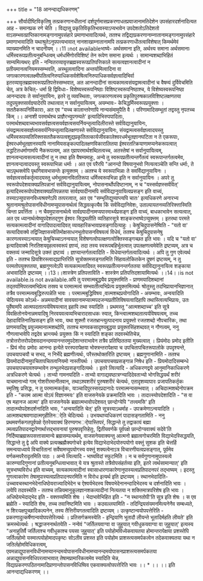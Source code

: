 +++
title = "18 आनन्दाद्यधिकरणम्"

+++
सौर्यादीष्टिविकृतिषु तत्प्रकरणानधीतानां दर्शपूर्णमासप्रकरणाधतप्रयाजानामतिदेशेन उपसंहारदर्शनादित्यत आह - समानप्रक रणे चेति । विद्यासु प्रकृतिविकृतिभावस्याऽप्यभावेन उपदेशतोऽतिदेशतो वाऽसम्भवत्प्राप्तिकानामङ्गानामुपसंहारे प्रमाणाभावादित्यर्थः, ततश्च तद्विद्याप्रकरणानाम्नातानामङ्गानामुपसंहारे प्रमाणाभावादिति यथाश्रुतेऽनुपपत्त्यभावात् नानशाखाम्नातानामपि तत्प्रकरणाधीतत्वाविशेषात् किमर्थमेवं व्याख्यानमिति न चादनीयम् ।।11।not availableभाष्ये- अर्थसमाना इति, अर्थस्य समाना अर्थसमानाः धर्मिस्वरूपप्रतीत्यनुबन्धित्वम् धर्मधर्मिणोरविशिष्टं तेन रूपेण समाना इत्यर्थः । सामान्यशब्दाभिहितं साम्यमित्यथर्ः इति - नन्वितरव्यावृत्तब्रह्मस्वरूपप्रतिपत्तिकाले सत्यत्वज्ञानत्वादीनां न प्रतीयमानत्वनियमस्सम्भवति, अस्थूलत्वादिना अन्तर्यामित्वादिना वा जगत्कारणत्वलक्ष्मीपतित्वनिरुपाधिकसर्वशेषित्वनिरुपाधिकसर्वज्ञत्वादिभिर्वा इतरव्यावृतब्रह्मस्वरूपप्रतिपत्तेस्सम्भवात्, अत आनन्दादीनां सत्यकामत्वसंयद्वामत्वादीनां च वैषम्यं दुर्विवेचमिति चेत्, अत्र केचित्- धर्मा हि द्विविधाः- विशेष्यस्वरूपनिष्ठाः विशिष्टस्वरूपनिष्ठाश्च, ये विशेष्यस्वरूपनिष्ठा आनन्दादयः ते सर्वानुयायिनः, इतरे तु व्यवस्थिताः, जगत्कारणत्वस्य प्रकृतिपुरुषकालविशिष्टलक्षणतया तदुपयुक्त्तसार्वज्ञ्यादेरपि तथात्वात् न सर्वानुयायित्वम्, अयम्भावः- केचिद्धर्मिस्वरूपप्रयुक्त्ताः । सततैकरूपनिर्विकाराः, अत एव "यच्च कालान्तरेणापि नान्यसंमामुपैति वै । परिणामादिसम्भूतां तद्वस्तु नृपतच्च किंम् ।। अनाशी परमार्थश्च प्राज्ञैरभ्युपगम्यते' इत्यादिभिरुपपादिताः, परमार्थशब्दवाच्यभावसर्वज्ञत्वसयर्वज्ञत्वसयर्नियन्तृत्वादिलीरास्ते सर्वविद्यानुयायिनः, संयद्वामत्वसवर्ज्ञत्वसवर्यनियन्तृत्वादिलक्षणास्ते सर्वविद्यानुयायिनः, संयद्वामत्वसर्वज्ञत्वादयस्तु धर्मिस्वरूपव्यतिरिक्त्तसततैकरूपत्वशूद्यप्रकृतितत्कार्यजीवकालेश्वरधर्मभूतज्ञानघटिता न ते एकरूपाः, ईश्वरधर्मभूतज्ञानस्यापि नानामियसङ्कल्पादिलक्षणविकारालितया ईश्वरतत्क्रियाणामप्यनेकरूपत्वात् तद्धटितधर्माणामपि नैकरूपत्वम्, अत एव्रापरमार्थशब्दितत्वच्च, अतस्तेषां न सर्वानुयायित्वम्, ज्ञानत्वन्दत्वसत्यत्वादीनां तु न तथा इति वैषम्यमाहुः, अन्ये तु स्वरूपप्रतीत्यन्तर्गेतत्वं स्वरूपान्तर्गतत्वमेव, ज्ञानत्वन्दत्वादयस्तु स्वरूपाभिन्ना धर्माः । अत एव परैरपि "आनन्दो विषयानुभवो नित्यत्वञ्चेति सन्ति धर्माः, ते चाऽपृथक्त्वेपि पृथगिवावभासन्तेः इत्युक्त्तम् । अतश्च ये स्वरूपाभिन्नाः ते सवर्विद्यानुयायिनः । सर्वज्ञत्वसर्वकर्तृत्वादयस्तु धर्मभूतमानविततिरूपा धर्मिस्वरूपभिन्ना इति न सर्वानुयायिनः । अपरे तु स्वरूपोपदेशवाक्यप्रतिपन्नानां सर्वविद्यानुयायित्वम्, नोपासनार्थोपदिष्टानाम्, न च "यस्सर्वज्ञस्सर्ववित्' इत्यादिस्वरूपोपदेशवाक्यप्रतिपन्नतया सार्वज्ञ्यादीनामपि सर्वविद्यानुयायित्वप्रसङ्ग इति वाच्यं, तस्याऽप्युपासनविध्यश्रवणेऽपि तत्परत्वात्, अत एव "सम्भृतिद्युव्याप्त्यपि चातः' इत्यधिकरणे अनारभ्य श्रुतानामश्रुतोपासनविधीनामप्युपासनार्थत्वं सिद्धवत्कृत्यैव किं सर्वविद्यानिवेशः, उताल्पायतनव्यतिरिक्त्तास्विति चिन्ता प्रवर्त्तिता । न चैवमुपासनार्थत्वे सार्वज्ञ्यादीनामप्यपारमार्थ्यप्रसङ्ग इति वाच्यं, बाधकाभावेन सत्यत्वात्, अत एव ध्यानार्थत्वेष्युपदेशतद्गुण ईश्वरः सिद्ध्यतीति व्यतिहारसूत्रे शाङ्करभाष्येऽप्युक्त्तम् । इतरथा परमते सत्यकामत्वादीनां वागादिपादत्वादिवत् व्यावहारिकभावाप्रसङ्गादित्याहुः । केषुचिदुपासनेष्विति - "यतो वा' सत्यादिवाक्ये तद्विजिज्ञासस्वेतिमोक्षसाधनभूतोपासनविषयत्वं विधेयं, ततश्च केषुचिदुपासनेषु कारणत्वस्याऽन्वयात् केषुचिच्चाऽनन्वयात् विशेषणत्वोपलक्षणत्वोक्तिस्सङ्गच्छत इति भावः । यदि च "यतो वा' इत्यादिवाक्ये निरतिशयवृहत्वस्वरूपं ज्ञाप्यं, तदा तस्य स्वरूपबहिर्भूतत्वात् उपलक्षणत्वमेवेति द्रष्टव्यम्, अत्र च वक्त्तव्यं जन्मादिसूत्रे उक्त्तं द्रष्टव्यं । ज्ञाप्यान्तर्गतत्वादिति - विधेयान्तर्गतत्वादित्यर्थः । अपि तु गुण एवेत्यर्थ इति - ततश्च प्रियशिरस्त्वाद्यप्राप्तिरिति सूत्रोक्तमसङ्गतमिति सिंहावलोकितकेन दूषणं द्रष्टव्यम्, न तु परमतोपयुक्त्ततया, ब्रह्मगुणत्वेऽपि सत्यकामत्वादिवत् स्वरूपप्रतीत्यनन्तर्गततया सर्वविद्यानुनायित्व शङ्काया अभावादिति द्रष्टव्यम् ।।13।।शास्त्रेण प्रतिपत्ताविति - शास्त्रेण प्रतिपत्तिदशायामित्यर्थः ।।14।।is not available.is not available.अपि तु परमात्मबुद्ध्यैव प्रयुक्त्तमिति - प्राणमयादिशब्दानां तद्तर्यामिपरत्वमभिप्रेत्य तस्रय च परमात्मत्वं सम्भवतीत्यभिप्रेत्य प्रयुक्त्तमित्यर्थः श्रोतुस्तु तदभिप्रायानभिज्ञानात् तत्रैव परमात्मत्वबुद्धिरुत्पन्नेति भावः । परमात्मबुद्धिविषय ,वात्मशब्दप्रयोगादिति - अयम्भावः, अन्वयादिति चेदित्यस्य कोऽर्थः- अन्नमयादीनां सावयवानामप्यात्मपदजन्यप्रतीतिविषयत्वादिहापि तथास्त्वित्यभिप्रायः, उतः पूर्वेषामपि आत्मपदतात्पर्यविषयत्वात् इहापि तथा स्यादिति । प्रथमस्तु "आत्मशब्दाच्च' इति सूत्रे विवक्षितोनयेनान्नमयादिषु निरवयवत्वव्यभिचारादसाधकः स्यात्, किन्त्वात्मशब्दतात्पर्यविषयत्वम्, तच्च देहादावितिनातिप्रसङ्ग इति भावः, यथा शुक्त्तौ रजतभ्रान्त्युत्पादनाय प्रयुक्त्तो रजतशब्दो नौपचारिकः, तथा प्राणमयादिषु प्रयुज्यमानात्मशब्दोपि, ततश्च माणवकसादृश्यबुद्धया प्रयुक्त्तसिंहशब्दवत् न गौणत्वम्, ननु गौणत्वाभावेपि तद्वदेव भ्रान्त्यर्थः प्रयुक्त्तः किं न स्यादिति शङ्का तदवस्थेतिचेन्न, तत्रोत्तरोत्तरोपदेशवदानन्दमयानन्तरमुपदेशान्तराभावेन तत्रैव प्रतिष्ठिततया मुख्यत्वात् । प्रियंमोदः प्रमोद इतीति - प्रियं मोदः प्रमोदः आनन्दः इत्येते परस्परापेक्षया भोक्त्रन्तरापेक्षया च उपचितापचितरूपालोके उपदृश्यन्ते, उपचयापचयौ च सभद, न निर्भेदे ब्रह्मणीत्यर्थः, परैस्तथोक्तरिति द्रष्टव्यम् । ब्रह्मगुणानामिति - ततश्च प्रियमोदादीनामुपचितापचितत्वनियमो नास्तीयर्थः । उपचयापचयप्रसङ्गान्न निषेध इति - प्रियमोदादिसम्बन्धे उपचयापचयावश्यम्भावेन तन्भूलभेदप्रसङ्गादित्यर्थः । इतरे त्वित्यादि - अधिकरणद्वये आनुमानिकाधिकरणे अत्रधिकरणे चेत्यर्थः । ताभ्यो गामनयदिति - ताभ्यो वागाद्यवष्ठात्रग्न्यादिदेवताभ्यो भोगसिद्धयर्थं शरीरं याचमानाभ्यो गाम् गोशरीरमानीतवान्, तथाऽश्वशरीरं पुरुषशरीरं चेत्यर्थः, एतादृशव्यापारः प्रजापतिकर्तृकः स्मृतिषुः प्रसिद्धः, न तु परमात्मकर्तृकः, याञ्चादिपुरस्सरप्रदानादेः परमात्मन्यसम्भवात् । अचिदात्मशब्देनोपक्रम इति - "कतम आत्मा योऽयं विज्ञानमयः' इति वाजसनेयके प्रक्रमादिति भावः । तादात्स्योपदेशादिति - "स वा एष महानज आत्मा' इति वाजसनेयके ब्रह्मात्मभावोपदेशवत् छान्दोग्येपि "तत्त्वमसि' इति तादात्म्योपदेशदर्शनादिति भावः, "अन्वयादिति चेत्' इति सूत्रस्याऽथर्माह - उपक्रमेणाऽन्वयादिति । आत्मशब्दश्रवणादात्मगृहीतिनर्ेति चेदित्यर्थः । उभयथाप्यधिकरणं पादासङ्गतामिति - ननु प्रथमवर्णकगतपूर्वपक्षे ऐतरेयवाक्यं हिरण्यगभर्ोपास्तिपरं, सिद्धान्ते तु तद्वाकायं बह्मा त्मत्वप्रतिपादनद्वारेणार्थात्तद्भावनायां पुरुषपवृत्तिहेतुः, द्वितीयवर्णके पूर्वपक्षे छान्दोग्यवाक्यं सदेवे'ति निर्दिष्याब्रह्मरूपसत्तासामान्ये ब्रह्मसम्पत्यर्थम्, वाजसनेयवाक्यन्तु आत्मनो ब्रह्मत्वगोचरमिति विद्याभेदस्सिद्धयति, सिद्धान्ते तु द्वे अपि वाक्ये प्रत्यक्ब्रह्मैक्यगोचरे इत्येव विद्याभेदाभेदयोरुपयोगो वक्त्तुं सुशक इति चेत्तर्हि समन्वयाध्याये विचारितानां सर्वेषामप्युपयोगस्य वक्त्तुं शक्यत्वेनाऽत्र विचारणीयत्वप्रसङ्गात्, पूर्वमेव वर्णकमपरैरादृतमिति पाठः । अन्ये त्वित्यादि - भाष्यविदां स्फुटमिति । न च सर्वगुणानामुपास्यत्वे कारुण्यादिगुणानां प्रतीत्यनुबन्धित्वाभावात् ये यत्र श्रुतास्ते तत्रैवोपसंहर्तव्या इति, इतरे त्वर्थसामान्यात्' इति सूत्रभाष्यविरोध इति वाच्यम्, सत्यकामत्वादीनां स्वासाधारणाकारेणानुपास्यत्वप्रतिपादनपरं तद्भाष्यम् । इदस्तु गुणत्वाकारेण तेषामुपास्यत्वप्रतिपादनपरमिति न विरोध इत्यर्थ इति द्रष्टव्यम् । स्थानभेदादिति- उच्चावचस्थानभेदेनाधिष्ठेयराज्यादिभेदेन च ऐश्वर्यभेदस्य विषयभेदेनानन्दादिभेदस्य च दर्शनादिति भावः । लयेपि तदवस्थेति - ततश्च तन्नियमानुकूलज्ञानशकत्यादीनां नित्यतया न शक्त्तिमात्रपरिशेष इति भावः । अधिष्ठेयभेदाद्भेद इति - वक्त्तव्यमिति शेषः । भेदाभावेभिहित इति - "न स्थानतोपी'ति सूत्र इति शेषः । स एव ब्रह्मेति - स्यादिति शेषः, तच्च तवानिष्टमिति भावः । कठवल्लयामिति - तदिन्द्रियसंयमनमित्यनेनैव सम्बध्यते, न शिरःपक्षपुच्छादिकल्पनेन, तस्य तैत्तिरीयगतत्वादिति द्रष्टव्यम् । उत्कृष्टान्वयोपपत्तेरिति - प्रकरणादुत्कर्षेणान्वयोपपत्तेरित्यर्थः । प्रतिसर्गक्रमस्येति - इन्द्रियाणि भूतादौ लीयन्ते भूतादिर्महति लीयते' इति क्रमस्थेत्यर्थः । श्रद्धाजननार्थतयेति - नन्वेवं "जर्तिलयवाग्वा वा जुहुयात् गवीधुकयवाग्वा वा जुहुयात्' इत्यस्य "अनाहुतिर्वै जर्तिलाश्च गवीधुकाश्च पयसा जुहुयात्' इति पयोहोमविध्येकवायतया होमान्तरापेक्षया प्रशस्तेपि जर्तिलहोमो यस्मात्पयोहोमादपकृष्टः सोऽतीव प्रशस्त इति पयोहोम प्राशस्त्यसमर्पकत्वेन तदेकवाक्यतया यथा न जतिर्लहोमविधिकरत्वम्, एवमन्नाद्युपासनविधीनामप्यानन्दमयोपासनविधीनामप्यानन्दमयोपासनप्राशस्त्यसमर्पकतया अन्नाद्युपासनविधिपरत्वाभावात् तेषामप्रामारिकत्वमेव स्यादिति चेन्न, विद्याप्रकरणपठितनामादिप्राणान्तोपासनविधिष्विव एकवाक्यत्वोपपत्तेरिति भावः ।। * ।। ।। इति आनन्दाद्यधिकरणम् ।।